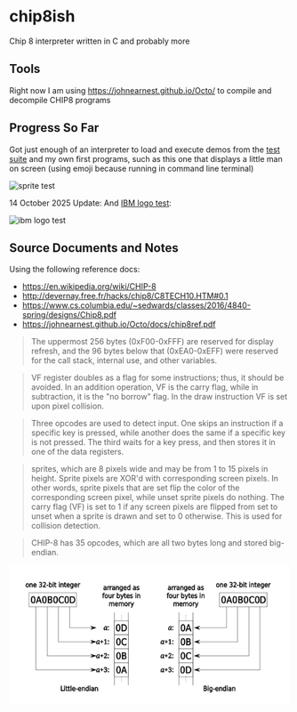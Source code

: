 # chip8ish
Chip 8 interpreter written in C and probably more

## Tools

Right now I am using https://johnearnest.github.io/Octo/ to compile and decompile CHIP8 programs

## Progress So Far

Got just enough of an interpreter to load and execute demos from the [test suite](https://github.com/Timendus/chip8-test-suite) and my own first programs, such as this one that displays a little man on screen (using emoji because running in command line terminal)

<img width="1281" height="697" alt="sprite test" src="https://github.com/user-attachments/assets/30593d42-2fb2-4658-9e79-8a98086e29f5" />

14 October 2025 Update: And [IBM logo test](https://github.com/Timendus/chip8-test-suite):

<img width="1029" height="617" alt="ibm logo test" src="https://github.com/user-attachments/assets/44e71459-1246-44f3-9f5b-869c36ac08a4" />



## Source Documents and Notes

Using the following reference docs:
* https://en.wikipedia.org/wiki/CHIP-8
* http://devernay.free.fr/hacks/chip8/C8TECH10.HTM#0.1
* https://www.cs.columbia.edu/~sedwards/classes/2016/4840-spring/designs/Chip8.pdf
* https://johnearnest.github.io/Octo/docs/chip8ref.pdf


> The uppermost 256 bytes (0xF00-0xFFF) are reserved for display refresh, and the 96 bytes below that (0xEA0-0xEFF) were reserved for the call stack, internal use, and other variables.

> VF register doubles as a flag for some instructions; thus, it should be avoided. In an addition operation, VF is the carry flag, while in subtraction, it is the "no borrow" flag. In the draw instruction VF is set upon pixel collision.

> Three opcodes are used to detect input. One skips an instruction if a specific key is pressed, while another does the same if a specific key is not pressed. The third waits for a key press, and then stores it in one of the data registers.

>  sprites, which are 8 pixels wide and may be from 1 to 15 pixels in height. Sprite pixels are XOR'd with corresponding screen pixels. In other words, sprite pixels that are set flip the color of the corresponding screen pixel, while unset sprite pixels do nothing. The carry flag (VF) is set to 1 if any screen pixels are flipped from set to unset when a sprite is drawn and set to 0 otherwise. This is used for collision detection.

> CHIP-8 has 35 opcodes, which are all two bytes long and stored big-endian.

![Big End](image.png)
